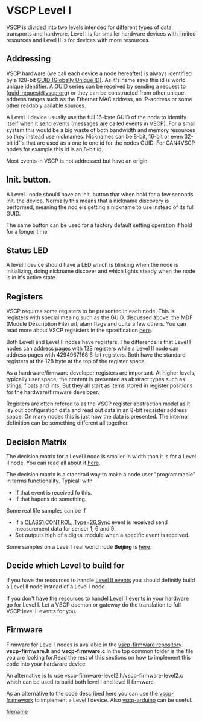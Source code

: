 # VSCP Level I

VSCP is divided into two levels intended for different types of data transports and hardware. Level I is for smaller hardware devices with limited resources and Level II is for devices with more resources.

## Addressing
VSCP hardware (we call each device a node hereafter) is always identified by a 128-bit [GUID (Globally Unique ID)](http://docs.vscp.org/spec/latest/#/./vscp_globally_unique_identifiers). As it's name says this id is world unique identifier. A GUID series can be received by sending a request to (guid-request@vscp.org) or they can be constructed from other unique address ranges such as the Ethernet MAC address, an IP-address or some other readably aailable sources.

A Level II device usually use the full 16-byte GUID of the node to identify itself when it send events (messages are called events in VSCP). For a small system this would be a big waste of both bandwidth and memory resources so they instead use nicknames. Nicknames can be 8-bit, 16-bit or even 32-bit id''s that are used as a one to one id for the nodes GUID. For CAN4VSCP nodes for example this id is an 8-bit id.


Most events in VSCP is not addressed but have an origin.

## Init. button.
A Level I node should have an init. button that when hold for a few seconds init. the device. Normally this means that a nickname discovery is performed, meaning the nod eis getting a nickname to use instead of its full GUID. 

The same button can be used for a factory default setting operation if hold for a longer time.

## Status LED
A level I device should have a LED which is blinking when the node is initializing, doing nickname discover and which lights steady when the node is in it's active state.

## Registers
VSCP requires some registers to be presented in each node. This is registers with special meaing such as the GUID, discussed above, the MDF (Module Description File) url, alarmflags and quite a few others. You can read more about VSCP regsisters in the spceification [here](http://docs.vscp.org/spec/latest/#/./vscp_register_abstraction_model).

Both LevelI and Level II nodes have registers. The difference is that Level I nodes can address pages with 128 registers while a Level II node can address pages with 4294967168 8-bit registers. Both have the standard registers at the 128 byte at the top of the register space.

As a hardrware/firmware developer registers are important. At higher levels, typically user space, the content is presented as abstract types such as stings, floats and ints. But they all start as items stored in register positions for the hardware/firmware developer.

Registers are often refered to as the VSCP register abstraction model as it lay out configuration data and read out data in an 8-bit regsister address space. On many nodes this is just how the data is presented. The internal definition can be something different all together.

## Decision Matrix
The decision matrix for a Level I node is smaller in width than it is for a Level II node. You can read all about it [here](http://docs.vscp.org/spec/latest/#/./vscp_decision_matrix).

The decision matrix is a standrad way to make a node user "programmable" in terms functionality. Typicall with

* If that event is received fo this.
* If that hapens do something.

Some real life samples can be if

* If a [CLASS1.CONTROL, Type=26,Sync](http://docs.vscp.org/spec/latest/#/./class1.control?id=type26-0x1a-sync) event is received send measurement data for sensor 1, 6 and 9.
* Set outputs high of a digital module when a specific event is received.

Some samples on a Level I real world node **Beijing** is [here](https://www.grodansparadis.com/beijing/manual/doku.php?id=decisionmatrix).


## Decide which Level to build for
If you have the resources to handle [Level II events](http://docs.vscp.org/spec/latest/#/./level_ii_events) you should definitly build a Level II node instead of a Level I node. 

If you don't have the resources to handel Level II events in your hardware go for Level I. Let a VSCP daemon or gateway do the translation to full VSCP level II events for you. 

## Firmware

Firmware for Level I nodes is available in the [vscp-firmware repository](https://github.com/grodansparadis/vscp-firmware). **vscp-firmware.h** and **vscp-firmware.c** in the top common folder is the file you are looking for.Read the rest of this sections on how to implement this code into your hardware device.

An alternative is to use vscp-firmware-level2.h/vscp-firmware-level2.c which can be used to build both level I and level II firmware.

As an alternative to the code described here you can use the [vscp-framework](https://github.com/BlueAndi/vscp-framework) to implement a Level I device. Also [vscp-arduino](https://github.com/BlueAndi/vscp-arduino) can be useful.


[filename](./bottom_copyright.md ':include')